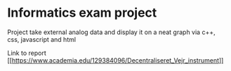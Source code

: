 # Informatics exam project

Project take external analog data and display it on a neat graph via c++, css, javascript and html


Link to report [[https://www.academia.edu/129384096/Decentraliseret_Vejr_instrument]]
